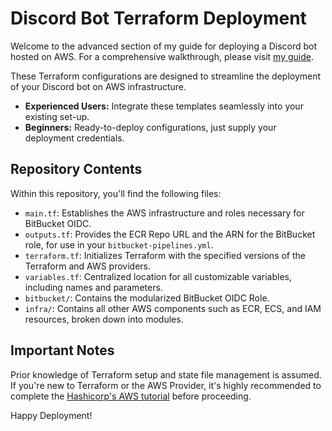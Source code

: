 # Discord Bot Terraform Deployment

Welcome to the advanced section of my guide for deploying a Discord bot hosted on AWS. For a comprehensive walkthrough, please visit [my guide](https://vkice.me/posts/discord-python-bot-docker-ecs-aws/).

These Terraform configurations are designed to streamline the deployment of your Discord bot on AWS infrastructure. 
- **Experienced Users:** Integrate these templates seamlessly into your existing set-up.
- **Beginners:** Ready-to-deploy configurations, just supply your deployment credentials.

## Repository Contents

Within this repository, you'll find the following files:

- `main.tf`: Establishes the AWS infrastructure and roles necessary for BitBucket OIDC.
- `outputs.tf`: Provides the ECR Repo URL and the ARN for the BitBucket role, for use in your `bitbucket-pipelines.yml`.
- `terraform.tf`: Initializes Terraform with the specified versions of the Terraform and AWS providers.
- `variables.tf`: Centralized location for all customizable variables, including names and parameters.
- `bitbucket/`: Contains the modularized BitBucket OIDC Role.
- `infra/`: Contains all other AWS components such as ECR, ECS, and IAM resources, broken down into modules.

## Important Notes

Prior knowledge of Terraform setup and state file management is assumed. If you're new to Terraform or the AWS Provider, it's highly recommended to complete the [Hashicorp's AWS tutorial](https://developer.hashicorp.com/terraform/tutorials/aws-get-started) before proceeding.

Happy Deployment!